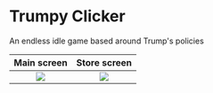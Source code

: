 # Trumpy Clicker
An endless idle game based around Trump's policies

Main screen             |  Store screen
:-------------------------:|:-------------------------:
![](https://i.imgur.com/PFUxvKR.png)  |  ![](https://i.imgur.com/6SwPzUk.png)
